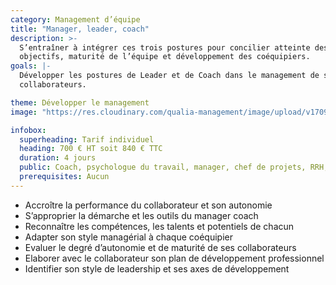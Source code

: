 ```yaml
---
category: Management d’équipe
title: "Manager, leader, coach"
description: >-
  S’entraîner à intégrer ces trois postures pour concilier atteinte des
  objectifs, maturité de l’équipe et développement des coéquipiers.
goals: |-
  Développer les postures de Leader et de Coach dans le management de ses
  collaborateurs.

theme: Développer le management
image: "https://res.cloudinary.com/qualia-management/image/upload/v1709193921/flower_xtyxkp.jpg"

infobox:
  superheading: Tarif individuel
  heading: 700 € HT soit 840 € TTC
  duration: 4 jours
  public: Coach, psychologue du travail, manager, chef de projets, RRH, consultant
  prerequisites: Aucun
---
```


- Accroître la performance du collaborateur et son autonomie
- S’approprier la démarche et les outils du manager coach
- Reconnaître les compétences, les talents et potentiels de chacun
- Adapter son style managérial à chaque coéquipier
- Evaluer le degré d’autonomie et de maturité de ses collaborateurs
- Elaborer avec le collaborateur son plan de développement professionnel
- Identifier son style de leadership et ses axes de développement
